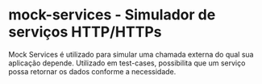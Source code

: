 # mock-services - Simulador de serviços HTTP/HTTPs

Mock Services é utilizado para simular uma chamada externa do qual sua aplicação depende.
Utilizado em test-cases, possibilita que um serviço possa retornar os dados conforme a necessidade.